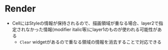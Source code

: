 # Render

* CellにはStyleの情報が保持されるので、描画領域が重なる場合、layer2で指定されなかった情報(modifier italic等)にlayer1のものが使われる可能性がある
  * `Clear` widgetがあるので重なる領域の情報を消去することで対応できる